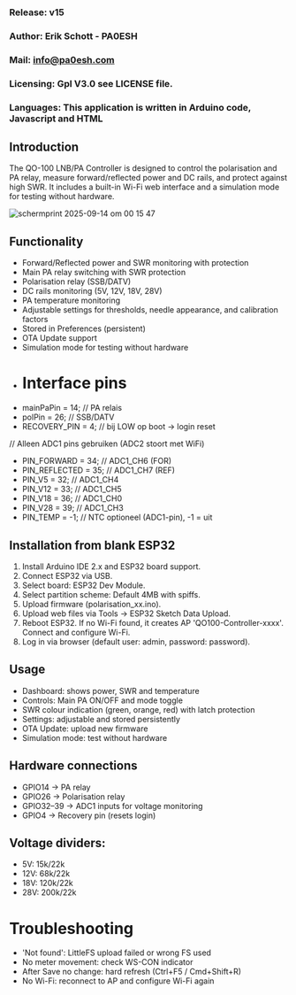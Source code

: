 
### Release: v15
### Author: Erik Schott - PA0ESH
### Mail: info@pa0esh.com
### Licensing: Gpl V3.0 see LICENSE file.
### Languages: This application is written in Arduino code, Javascript and HTML


## Introduction
The QO-100 LNB/PA Controller is designed to control the polarisation and PA relay, measure forward/reflected power and DC rails, and protect against high SWR. It includes a built-in Wi-Fi web interface and a simulation mode for testing without hardware.

![schermprint 2025-09-14 om 00 15 47](https://github.com/user-attachments/assets/f8ee8201-3f2f-435c-aaaf-810131394f56)


## Functionality
- Forward/Reflected power and SWR monitoring with protection
- Main PA relay switching with SWR protection
- Polarisation relay (SSB/DATV)
- DC rails monitoring (5V, 12V, 18V, 28V)
- PA temperature monitoring
- Adjustable settings for thresholds, needle appearance, and calibration factors
- Stored in Preferences (persistent)
- OTA Update support
- Simulation mode for testing without hardware
- # Interface pins
- mainPaPin    = 14;   // PA relais
- polPin       = 26;   // SSB/DATV
- RECOVERY_PIN = 4;    // bij LOW op boot -> login reset

// Alleen ADC1 pins gebruiken (ADC2 stoort met WiFi)
- PIN_FORWARD   = 34;  // ADC1_CH6  (FOR)
- PIN_REFLECTED = 35;  // ADC1_CH7  (REF)
- PIN_V5        = 32;  // ADC1_CH4
- PIN_V12       = 33;  // ADC1_CH5
- PIN_V18       = 36;  // ADC1_CH0
- PIN_V28       = 39;  // ADC1_CH3
- PIN_TEMP      = -1;  // NTC optioneel (ADC1-pin), -1 = uit
## Installation from blank ESP32
1. Install Arduino IDE 2.x and ESP32 board support.
2. Connect ESP32 via USB.
3. Select board: ESP32 Dev Module.
4. Select partition scheme: Default 4MB with spiffs.
5. Upload firmware (polarisation_xx.ino).
6. Upload web files via Tools → ESP32 Sketch Data Upload.
7. Reboot ESP32. If no Wi-Fi found, it creates AP 'QO100-Controller-xxxx'. Connect and configure Wi-Fi.
8. Log in via browser (default user: admin, password: password).
## Usage
- Dashboard: shows power, SWR and temperature
- Controls: Main PA ON/OFF and mode toggle
- SWR colour indication (green, orange, red) with latch protection
- Settings: adjustable and stored persistently
- OTA Update: upload new firmware
- Simulation mode: test without hardware

## Hardware connections
- GPIO14 → PA relay
- GPIO26 → Polarisation relay
- GPIO32–39 → ADC1 inputs for voltage monitoring
- GPIO4 → Recovery pin (resets login)
## Voltage dividers:
- 5V: 15k/22k
- 12V: 68k/22k
- 18V: 120k/22k
- 28V: 200k/22k
#  Troubleshooting
- 'Not found': LittleFS upload failed or wrong FS used
- No meter movement: check WS-CON indicator
- After Save no change: hard refresh (Ctrl+F5 / Cmd+Shift+R)
- No Wi-Fi: reconnect to AP and configure Wi-Fi again

